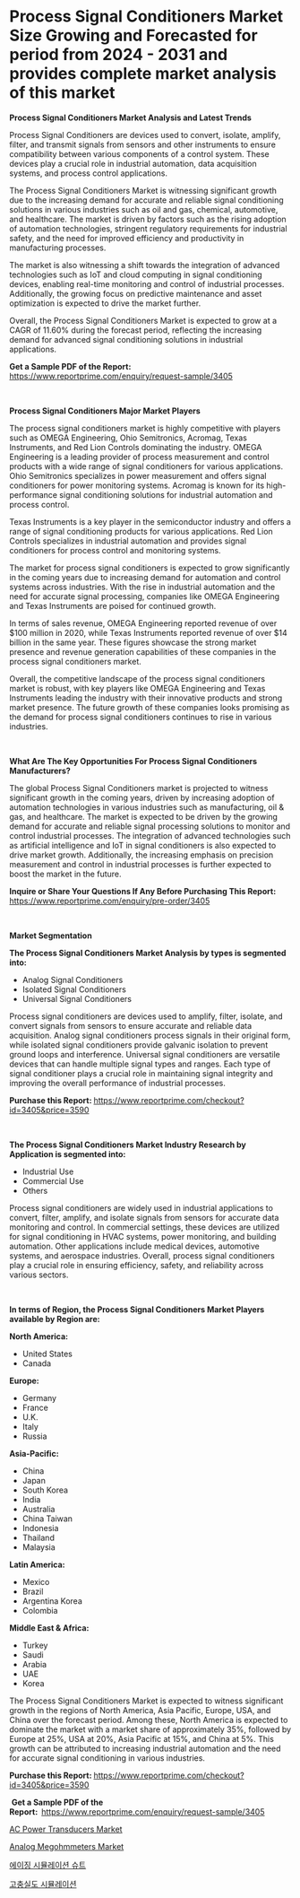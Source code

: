 <p><h1>Process Signal Conditioners Market Size Growing and Forecasted for period from 2024 - 2031 and provides complete market analysis of this market</h1></p><p><strong>Process Signal Conditioners Market Analysis and Latest Trends</strong></p>
<p><p>Process Signal Conditioners are devices used to convert, isolate, amplify, filter, and transmit signals from sensors and other instruments to ensure compatibility between various components of a control system. These devices play a crucial role in industrial automation, data acquisition systems, and process control applications.</p><p>The Process Signal Conditioners Market is witnessing significant growth due to the increasing demand for accurate and reliable signal conditioning solutions in various industries such as oil and gas, chemical, automotive, and healthcare. The market is driven by factors such as the rising adoption of automation technologies, stringent regulatory requirements for industrial safety, and the need for improved efficiency and productivity in manufacturing processes.</p><p>The market is also witnessing a shift towards the integration of advanced technologies such as IoT and cloud computing in signal conditioning devices, enabling real-time monitoring and control of industrial processes. Additionally, the growing focus on predictive maintenance and asset optimization is expected to drive the market further.</p><p>Overall, the Process Signal Conditioners Market is expected to grow at a CAGR of 11.60% during the forecast period, reflecting the increasing demand for advanced signal conditioning solutions in industrial applications.</p></p>
<p><strong>Get a Sample PDF of the Report:&nbsp;</strong> <a href="https://www.reportprime.com/enquiry/request-sample/3405">https://www.reportprime.com/enquiry/request-sample/3405</a></p>
<p>&nbsp;</p>
<p><strong>Process Signal Conditioners Major Market Players</strong></p>
<p><p>The process signal conditioners market is highly competitive with players such as OMEGA Engineering, Ohio Semitronics, Acromag, Texas Instruments, and Red Lion Controls dominating the industry. OMEGA Engineering is a leading provider of process measurement and control products with a wide range of signal conditioners for various applications. Ohio Semitronics specializes in power measurement and offers signal conditioners for power monitoring systems. Acromag is known for its high-performance signal conditioning solutions for industrial automation and process control.</p><p>Texas Instruments is a key player in the semiconductor industry and offers a range of signal conditioning products for various applications. Red Lion Controls specializes in industrial automation and provides signal conditioners for process control and monitoring systems.</p><p>The market for process signal conditioners is expected to grow significantly in the coming years due to increasing demand for automation and control systems across industries. With the rise in industrial automation and the need for accurate signal processing, companies like OMEGA Engineering and Texas Instruments are poised for continued growth.</p><p>In terms of sales revenue, OMEGA Engineering reported revenue of over $100 million in 2020, while Texas Instruments reported revenue of over $14 billion in the same year. These figures showcase the strong market presence and revenue generation capabilities of these companies in the process signal conditioners market.</p><p>Overall, the competitive landscape of the process signal conditioners market is robust, with key players like OMEGA Engineering and Texas Instruments leading the industry with their innovative products and strong market presence. The future growth of these companies looks promising as the demand for process signal conditioners continues to rise in various industries.</p></p>
<p>&nbsp;</p>
<p><strong>What Are The Key Opportunities For Process Signal Conditioners Manufacturers?</strong></p>
<p><p>The global Process Signal Conditioners market is projected to witness significant growth in the coming years, driven by increasing adoption of automation technologies in various industries such as manufacturing, oil & gas, and healthcare. The market is expected to be driven by the growing demand for accurate and reliable signal processing solutions to monitor and control industrial processes. The integration of advanced technologies such as artificial intelligence and IoT in signal conditioners is also expected to drive market growth. Additionally, the increasing emphasis on precision measurement and control in industrial processes is further expected to boost the market in the future.</p></p>
<p><strong>Inquire or Share Your Questions If Any Before Purchasing This Report:</strong> <a href="https://www.reportprime.com/enquiry/pre-order/3405">https://www.reportprime.com/enquiry/pre-order/3405</a></p>
<p>&nbsp;</p>
<p><strong>Market Segmentation</strong></p>
<p><strong>The Process Signal Conditioners Market Analysis by types is segmented into:</strong></p>
<p><ul><li>Analog Signal Conditioners</li><li>Isolated Signal Conditioners</li><li>Universal Signal Conditioners</li></ul></p>
<p><p>Process signal conditioners are devices used to amplify, filter, isolate, and convert signals from sensors to ensure accurate and reliable data acquisition. Analog signal conditioners process signals in their original form, while isolated signal conditioners provide galvanic isolation to prevent ground loops and interference. Universal signal conditioners are versatile devices that can handle multiple signal types and ranges. Each type of signal conditioner plays a crucial role in maintaining signal integrity and improving the overall performance of industrial processes.</p></p>
<p><strong>Purchase this Report:&nbsp;</strong><a href="https://www.reportprime.com/checkout?id=3405&price=3590">https://www.reportprime.com/checkout?id=3405&price=3590</a></p>
<p>&nbsp;</p>
<p><strong>The Process Signal Conditioners Market Industry Research by Application is segmented into:</strong></p>
<p><ul><li>Industrial Use</li><li>Commercial Use</li><li>Others</li></ul></p>
<p><p>Process signal conditioners are widely used in industrial applications to convert, filter, amplify, and isolate signals from sensors for accurate data monitoring and control. In commercial settings, these devices are utilized for signal conditioning in HVAC systems, power monitoring, and building automation. Other applications include medical devices, automotive systems, and aerospace industries. Overall, process signal conditioners play a crucial role in ensuring efficiency, safety, and reliability across various sectors.</p></p>
<p>&nbsp;</p>
<p><strong>In terms of Region, the Process Signal Conditioners Market Players available by Region are:</strong></p>
<p>
    <p> <strong> North America: </strong>
        <ul>
            <li>United States</li>
            <li>Canada</li>
        </ul>
        </p> 
    <p> <strong> Europe: </strong>
        <ul>
            <li>Germany</li>
            <li>France</li>
            <li>U.K.</li>
            <li>Italy</li>
            <li>Russia</li>
        </ul>
        </p> 
    <p> <strong> Asia-Pacific: </strong>
        <ul>
            <li>China</li>
            <li>Japan</li>
            <li>South Korea</li>
            <li>India</li>
            <li>Australia</li>
            <li>China Taiwan</li>
            <li>Indonesia</li>
            <li>Thailand</li>
            <li>Malaysia</li>
        </ul>
        </p> 
    <p> <strong> Latin America: </strong>
        <ul>
            <li>Mexico</li>
            <li>Brazil</li>
            <li>Argentina Korea</li>
            <li>Colombia</li>
        </ul>
        </p> 
    <p> <strong> Middle East & Africa: </strong>
        <ul>
            <li>Turkey</li>
            <li>Saudi</li>
            <li>Arabia</li>
            <li>UAE</li>
            <li>Korea</li>
        </ul>
    </p>
    </p>
<p><p>The Process Signal Conditioners Market is expected to witness significant growth in the regions of North America, Asia Pacific, Europe, USA, and China over the forecast period. Among these, North America is expected to dominate the market with a market share of approximately 35%, followed by Europe at 25%, USA at 20%, Asia Pacific at 15%, and China at 5%. This growth can be attributed to increasing industrial automation and the need for accurate signal conditioning in various industries.</p></p>
<p><strong>Purchase this Report: </strong><a href="https://www.reportprime.com/checkout?id=3405&price=3590">https://www.reportprime.com/checkout?id=3405&price=3590</a></p>
<p>&nbsp;<strong>Get a Sample PDF of the Report:&nbsp;&nbsp;</strong><a href="https://www.reportprime.com/enquiry/request-sample/3405">https://www.reportprime.com/enquiry/request-sample/3405</a></p>
<p><strong></strong></p>
<p><p><a href="https://github.com/Sarissaschmalingtr6fz2739/Market-Research-Report-List-1/blob/main/ac-power-transducers-market.md">AC Power Transducers Market</a></p><p><a href="https://github.com/jodemen/Market-Research-Report-List-2/blob/main/analog-megohmmeters-market.md">Analog Megohmmeters Market</a></p><p><a href="https://github.com/wallacBahrtyinger567686/Market-Research-Report-List-1/blob/main/938725113222.md">에이징 시뮬레이션 슈트</a></p><p><a href="https://github.com/WilburKihn5676/Market-Research-Report-List-1/blob/main/300092213221.md">고충실도 시뮬레이션</a></p></p>